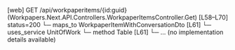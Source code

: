 [web] GET /api/workpaperitems/{id:guid}  (Workpapers.Next.API.Controllers.WorkpaperItemsController.Get)  [L58–L70] status=200
  └─ maps_to WorkpaperItemWithConversationDto [L61]
  └─ uses_service UnitOfWork
    └─ method Table [L61]
      └─ ... (no implementation details available)

